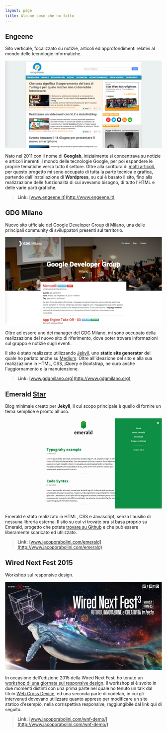 ```yaml
---
layout: page
title: Alcune cose che ho fatto
---
```

## Engeene
Sito verticale, focalizzato su notizie, articoli ed approfondimenti relativi al mondo delle tecnologie informatiche. 

![Engeene](/img/engeene.png "Engeene")

Nato nel 2011 con il nome di **Googlab**, inizialmente si concentrava su notizie e articoli inerenti il mondo delle tecnologie Google, per poi espandere le proprie tematiche verso tutto il settore. Oltre alla scrittura di [molti articoli](http://www.engeene.it/author/jacopo-rabolini/), per questo progetto mi sono occupato di tutta la parte tecnica e grafica, partendo dall'installazione di **Wordpress**, su cui è basato il sito, fino alla realizzazione delle funzionalità di cui avevamo bisogno, di tutto l'HTML e delle varie parti grafiche.

> **Link:** [www.engeene.it](http://www.engeene.it)

## GDG Milano
Nuovo sito ufficiale del Google Developer Group di Milano, una delle principali community di sviluppatori presenti sul territorio. 

![GDG Milano](/img/gdgmilano.png "GDG Milano")

Oltre ad essere uno dei manager del GDG Milano, mi sono occupato della realizzazione del nuovo sito di riferimento, dove poter trovare informazioni sul gruppo e notizie sugli eventi. 

Il sito è stato realizzato utilizzando [Jekyll](http://jekyllrb.com), uno **static site generator** del quale ho parlato anche su [Medium](https://medium.com/@jacoporabolini/introduzione-a-jekyll-1c47612b9c85). Oltre all'ideazione del sito e alla sua realizzazione in HTML, CSS, jQuery e Bootstrap, ne curo anche l'aggiornamento e la manutenzione.

> **Link:** [www.gdgmilano.org](http://www.gdgmilano.org)

## Emerald <a class="github-button" href="https://github.com/KingFelix/Emerald" data-icon="octicon-star" data-count-href="/KingFelix/Emerald/stargazers" data-count-api="/repos/KingFelix/Emerald#stargazers_count" data-count-aria-label="# stargazers on GitHub" aria-label="Star KingFelix/Emerald on GitHub">Star</a>
Blog minimale creato per **Jekyll**, il cui scopo principale è quello di fornire un tema semplice e pronto all'uso.

![Emerald](/img/emerald.png "Emerald")

Emerald è stato realizzato in HTML, CSS e Javascript, senza l'ausilio di nessuna libreria esterna. Il sito su cui vi trovate ora si basa proprio su Emerald, progetto che potete [trovare su Github](https://github.com/KingFelix/emerald) e che può essere liberamente scaricato ed utilizzato.

> **Link:** [www.jacoporabolini.com/emerald](http://www.jacoporabolini.com/emerald)

## Wired Next Fest 2015
Workshop sul responsive design.

![Wired Next Fest 2015](/img/wnf15.jpg "WNF15")

In occasione dell'edizione 2015 della Wired Next Fest, ho tenuto un [workshop di una giornata sul responsive design](http://nextfest2015.wired.it/events/web-cross-device-costruire-siti-web-responsive/). Il workshop si è svolto in due momenti distinti con una prima parte nel quale ho tenuto un talk dal titolo [Web Cross Device](https://speakerdeck.com/kingfelix/web-cross-device), ed una seconda parte di codelab, in cui gli intervenuti dovevano utilizzare quanto appreso per modificare un sito statico d'esempio, nella corrispettiva responsive, raggiungibile dal link qui di seguito.

> **Link:** [www.jacoporabolini.com/wnf-demo/](http://www.jacoporabolini.com/wnf-demo/)